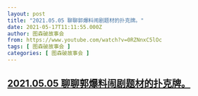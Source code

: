 ```yaml
---
layout: post
title: "2021.05.05 聊聊郭爆料闹剧题材的扑克牌。"
date: 2021-05-17T11:11:55.000Z
author: 图森破故事会
from: https://www.youtube.com/watch?v=0RZNnxC5lOc
tags: [ 图森破故事会 ]
categories: [ 图森破故事会 ]
---
```

<!--1621249915000-->
[2021.05.05 聊聊郭爆料闹剧题材的扑克牌。](https://www.youtube.com/watch?v=0RZNnxC5lOc)
------

<div>

</div>

